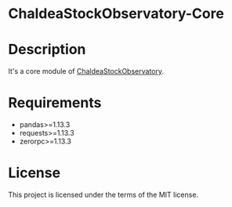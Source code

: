 # ChaldeaStockObservatory-Core

# Description
It's a core module of [ChaldeaStockObservatory](https://github.com/zmcx16/ChaldeaStockObservatory).

# Requirements
  *  pandas>=1.13.3
  *  requests>=1.13.3
  *  zerorpc>=1.13.3

# License
This project is licensed under the terms of the MIT license.

